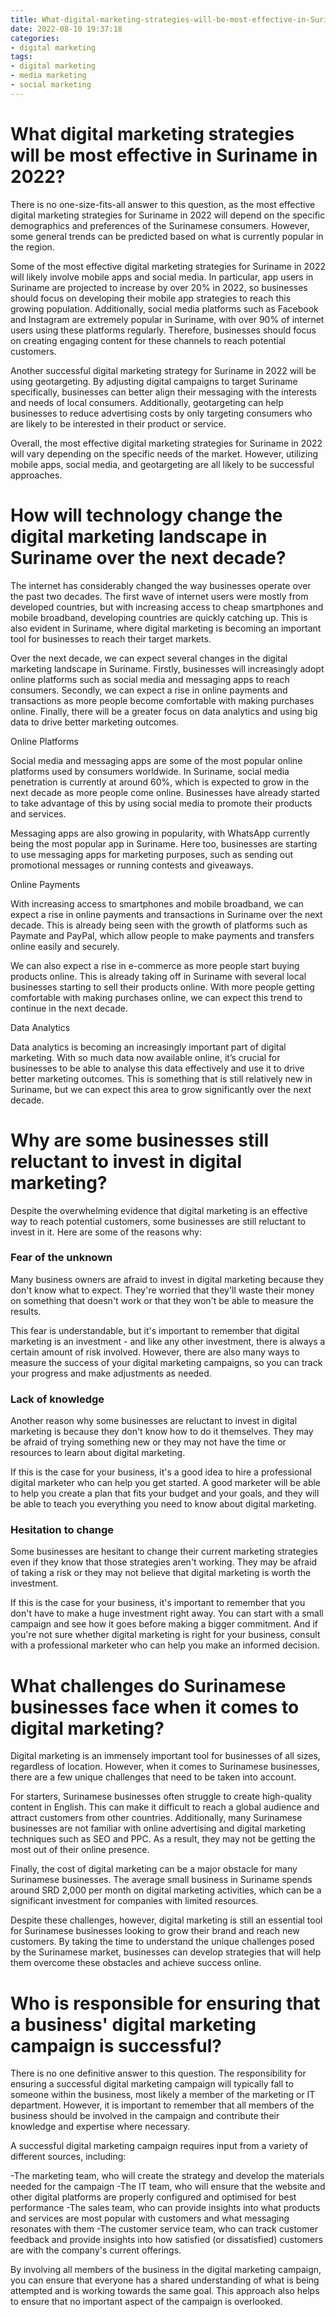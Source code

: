 ```yaml
---
title: What-digital-marketing-strategies-will-be-most-effective-in-Suriname-in-2022
date: 2022-08-10 19:37:18
categories:
- digital marketing
tags:
- digital marketing
- media marketing
- social marketing
---
```



#  What digital marketing strategies will be most effective in Suriname in 2022?

There is no one-size-fits-all answer to this question, as the most effective digital marketing strategies for Suriname in 2022 will depend on the specific demographics and preferences of the Surinamese consumers. However, some general trends can be predicted based on what is currently popular in the region.

Some of the most effective digital marketing strategies for Suriname in 2022 will likely involve mobile apps and social media. In particular, app users in Suriname are projected to increase by over 20% in 2022, so businesses should focus on developing their mobile app strategies to reach this growing population. Additionally, social media platforms such as Facebook and Instagram are extremely popular in Suriname, with over 90% of internet users using these platforms regularly. Therefore, businesses should focus on creating engaging content for these channels to reach potential customers.

Another successful digital marketing strategy for Suriname in 2022 will be using geotargeting. By adjusting digital campaigns to target Suriname specifically, businesses can better align their messaging with the interests and needs of local consumers. Additionally, geotargeting can help businesses to reduce advertising costs by only targeting consumers who are likely to be interested in their product or service.

Overall, the most effective digital marketing strategies for Suriname in 2022 will vary depending on the specific needs of the market. However, utilizing mobile apps, social media, and geotargeting are all likely to be successful approaches.

#  How will technology change the digital marketing landscape in Suriname over the next decade?

The internet has considerably changed the way businesses operate over the past two decades. The first wave of internet users were mostly from developed countries, but with increasing access to cheap smartphones and mobile broadband, developing countries are quickly catching up. This is also evident in Suriname, where digital marketing is becoming an important tool for businesses to reach their target markets.

Over the next decade, we can expect several changes in the digital marketing landscape in Suriname. Firstly, businesses will increasingly adopt online platforms such as social media and messaging apps to reach consumers. Secondly, we can expect a rise in online payments and transactions as more people become comfortable with making purchases online. Finally, there will be a greater focus on data analytics and using big data to drive better marketing outcomes.

Online Platforms

Social media and messaging apps are some of the most popular online platforms used by consumers worldwide. In Suriname, social media penetration is currently at around 60%, which is expected to grow in the next decade as more people come online. Businesses have already started to take advantage of this by using social media to promote their products and services.

Messaging apps are also growing in popularity, with WhatsApp currently being the most popular app in Suriname. Here too, businesses are starting to use messaging apps for marketing purposes, such as sending out promotional messages or running contests and giveaways.

Online Payments

With increasing access to smartphones and mobile broadband, we can expect a rise in online payments and transactions in Suriname over the next decade. This is already being seen with the growth of platforms such as Paymate and PayPal, which allow people to make payments and transfers online easily and securely.

We can also expect a rise in e-commerce as more people start buying products online. This is already taking off in Suriname with several local businesses starting to sell their products online. With more people getting comfortable with making purchases online, we can expect this trend to continue in the next decade.

Data Analytics

Data analytics is becoming an increasingly important part of digital marketing. With so much data now available online, it’s crucial for businesses to be able to analyse this data effectively and use it to drive better marketing outcomes. This is something that is still relatively new in Suriname, but we can expect this area to grow significantly over the next decade.

#  Why are some businesses still reluctant to invest in digital marketing?

Despite the overwhelming evidence that digital marketing is an effective way to reach potential customers, some businesses are still reluctant to invest in it. Here are some of the reasons why:

### Fear of the unknown

Many business owners are afraid to invest in digital marketing because they don't know what to expect. They're worried that they'll waste their money on something that doesn't work or that they won't be able to measure the results.

This fear is understandable, but it's important to remember that digital marketing is an investment - and like any other investment, there is always a certain amount of risk involved. However, there are also many ways to measure the success of your digital marketing campaigns, so you can track your progress and make adjustments as needed.

### Lack of knowledge

Another reason why some businesses are reluctant to invest in digital marketing is because they don't know how to do it themselves. They may be afraid of trying something new or they may not have the time or resources to learn about digital marketing.

If this is the case for your business, it's a good idea to hire a professional digital marketer who can help you get started. A good marketer will be able to help you create a plan that fits your budget and your goals, and they will be able to teach you everything you need to know about digital marketing.

### Hesitation to change

Some businesses are hesitant to change their current marketing strategies even if they know that those strategies aren't working. They may be afraid of taking a risk or they may not believe that digital marketing is worth the investment.

If this is the case for your business, it's important to remember that you don't have to make a huge investment right away. You can start with a small campaign and see how it goes before making a bigger commitment. And if you're not sure whether digital marketing is right for your business, consult with a professional marketer who can help you make an informed decision.

#  What challenges do Surinamese businesses face when it comes to digital marketing?

Digital marketing is an immensely important tool for businesses of all sizes, regardless of location. However, when it comes to Surinamese businesses, there are a few unique challenges that need to be taken into account.

For starters, Surinamese businesses often struggle to create high-quality content in English. This can make it difficult to reach a global audience and attract customers from other countries. Additionally, many Surinamese businesses are not familiar with online advertising and digital marketing techniques such as SEO and PPC. As a result, they may not be getting the most out of their online presence.

Finally, the cost of digital marketing can be a major obstacle for many Surinamese businesses. The average small business in Suriname spends around SRD 2,000 per month on digital marketing activities, which can be a significant investment for companies with limited resources.

Despite these challenges, however, digital marketing is still an essential tool for Surinamese businesses looking to grow their brand and reach new customers. By taking the time to understand the unique challenges posed by the Surinamese market, businesses can develop strategies that will help them overcome these obstacles and achieve success online.

#  Who is responsible for ensuring that a business' digital marketing campaign is successful?

There is no one definitive answer to this question. The responsibility for ensuring a successful digital marketing campaign will typically fall to someone within the business, most likely a member of the marketing or IT department. However, it is important to remember that all members of the business should be involved in the campaign and contribute their knowledge and expertise where necessary.

A successful digital marketing campaign requires input from a variety of different sources, including:

-The marketing team, who will create the strategy and develop the materials needed for the campaign
-The IT team, who will ensure that the website and other digital platforms are properly configured and optimised for best performance
-The sales team, who can provide insights into what products and services are most popular with customers and what messaging resonates with them
-The customer service team, who can track customer feedback and provide insights into how satisfied (or dissatisfied) customers are with the company's current offerings.

By involving all members of the business in the digital marketing campaign, you can ensure that everyone has a shared understanding of what is being attempted and is working towards the same goal. This approach also helps to ensure that no important aspect of the campaign is overlooked.